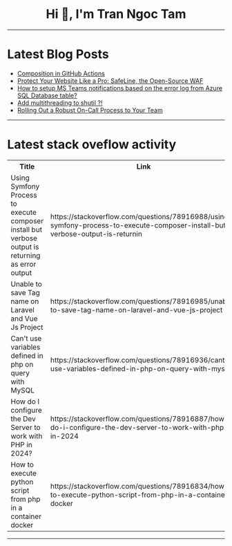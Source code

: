<h1 align="center">Hi 👋, I'm Tran Ngoc Tam</h1>

---

# Latest Blog Posts 
<!-- BLOG-POST-LIST:START -->
- [Composition in GitHub Actions](https://dev.to/kiolk/composition-in-github-actions-ehh)
- [Protect Your Website Like a Pro: SafeLine, the Open-Source WAF](https://dev.to/lulu_liu_c90f973e2f954d7f/protect-your-website-like-a-pro-safeline-the-open-source-waf-4p7c)
- [How to setup MS Teams notifications based on the error log from Azure SQL Database table?](https://dev.to/ron-zhong/how-to-setup-ms-teams-notifications-based-on-the-error-log-from-azure-sql-database-table-43l8)
- [Add multithreading to shutil ?!](https://dev.to/mengqinyuan/add-multithreading-to-shutil--2lm1)
- [Rolling Out a Robust On-Call Process to Your Team](https://dev.to/talonx/rolling-out-a-robust-on-call-process-to-your-team-57om)
<!-- BLOG-POST-LIST:END -->

---

# Latest stack oveflow activity
<table>
  <tr><th>Title</th><th>Link</th></tr>
  <!-- STACKOVERFLOW:START --><tr><td>Using Symfony Process to execute composer install but verbose output is returning as error output</td><td>https://stackoverflow.com/questions/78916988/using-symfony-process-to-execute-composer-install-but-verbose-output-is-returnin</td></tr><tr><td>Unable to save Tag name on Laravel and Vue Js Project</td><td>https://stackoverflow.com/questions/78916985/unable-to-save-tag-name-on-laravel-and-vue-js-project</td></tr><tr><td>Can&#39;t use variables defined in php on query with MySQL</td><td>https://stackoverflow.com/questions/78916936/cant-use-variables-defined-in-php-on-query-with-mysql</td></tr><tr><td>How do I configure the Dev Server to work with PHP in 2024?</td><td>https://stackoverflow.com/questions/78916887/how-do-i-configure-the-dev-server-to-work-with-php-in-2024</td></tr><tr><td>How to execute python script from php in a container docker</td><td>https://stackoverflow.com/questions/78916834/how-to-execute-python-script-from-php-in-a-container-docker</td></tr><!-- STACKOVERFLOW:END -->
</table>

---


